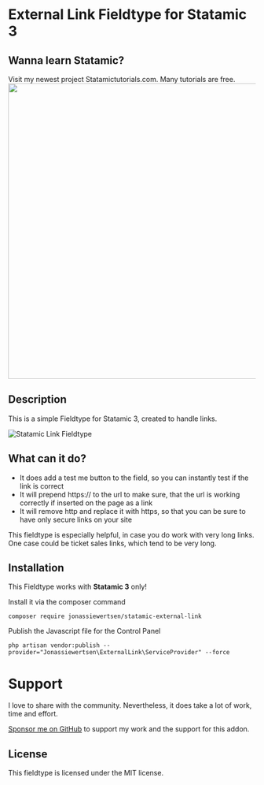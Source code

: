 # External Link Fieldtype for Statamic 3

## Wanna learn Statamic?
Visit my newest project Statamictutorials.com. Many tutorials are free.
[<img src="https://statamictutorials.com/images/seo/statamictutorials.png" width="600" />](https://statamictutorials.com)

## Description
This is a simple Fieldtype for Statamic 3, created to handle links. 

<img src="https://github.com/jonassiewertsen/Link-fieldtype/blob/master/link_fieldtype.png?raw=true" alt="Statamic Link Fieldtype">

## What can it do?

- It does add a test me button to the field, so you can instantly test if the link is correct
- It will prepend https:// to the url to make sure, that the url is working correctly if inserted on the page as a link
- It will remove http and replace it with https, so that you can be sure to have only secure links on your site

This fieldtype is especially helpful, in case you do work with very long links. One case could be ticket sales links, which tend to be very long. 

## Installation 

This Fieldtype works with **Statamic 3** only!

Install it via the composer command
```
composer require jonassiewertsen/statamic-external-link
```

Publish the Javascript file for the Control Panel
```
php artisan vendor:publish --provider="Jonassiewertsen\ExternalLink\ServiceProvider" --force
```

# Support
I love to share with the community. Nevertheless, it does take a lot of work, time and effort. 

[Sponsor me on GitHub](https://github.com/sponsors/jonassiewertsen/) to support my work and the support for this addon.

## License
This fieldtype is licensed under the MIT license.
